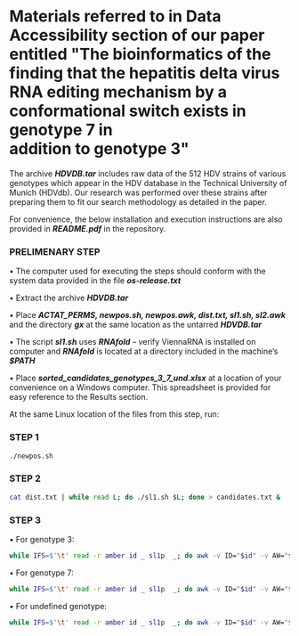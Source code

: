 # Materials referred to in Data Accessibility section of our paper entitled "The bioinformatics of the finding that the hepatitis delta virus RNA editing mechanism by a conformational switch exists in genotype 7 in addition to genotype 3"

The archive *__HDVDB.tar__* includes raw data of the 512 HDV strains of various genotypes which appear in the HDV database in the Technical University of Munich (HDVdb).
Our research was performed over these strains after preparing them to fit our search methodology as detailed in the paper. 

For convenience, the below installation and execution instructions are also provided in *__README.pdf__* in the repository.

### __PRELIMENARY STEP__

•	The computer used for executing the steps should conform with the system data provided in the file *__os-release.txt__*

•	Extract the archive *__HDVDB.tar__*

•	Place *__ACTAT_PERMS, newpos.sh, newpos.awk, dist.txt, sl1.sh,  sl2.awk__* and the directory *__gx__* at the same location as the untarred *__HDVDB.tar__*

•	The script *__sl1.sh__* uses *__RNAfold__* – verify ViennaRNA is installed on computer and *__RNAfold__* is located at a directory included in the machine’s *__$PATH__*

•	Place *__sorted_candidates_genotypes_3_7_und.xlsx__* at a location of your convenience on a Windows computer. This spreadsheet is provided for easy reference to the Results section.

At the same Linux location of the files from this step, run:

### __STEP 1__
```bash
./newpos.sh
```
### __STEP 2__
```bash
cat dist.txt | while read L; do ./sl1.sh $L; done > candidates.txt &
```
### __STEP 3__

•	For genotype 3:
```bash
while IFS=$'\t' read -r amber id _ sl1p  _; do awk -v ID="$id" -v AW="$amber" -v SL1P="$sl1p" -v SL2="CCGCAG" -f sl2.awk 1_xx$id; done < ./gx/g3_44 | sort -nk10
```
•	For genotype 7:
```bash
while IFS=$'\t' read -r amber id _ sl1p  _; do awk -v ID="$id" -v AW="$amber" -v SL1P="$sl1p" -v SL2=" CCGAGG" -f sl2.awk 1_xx$id; done < ./gx/g7_44 | sort -nk10
```
•	For undefined genotype:
```bash
while IFS=$'\t' read -r amber id _ sl1p  _; do awk -v ID="$id" -v AW="$amber" -v SL1P="$sl1p" -v SL2="CCGCAG" -f sl2.awk 1_xx$id; done < ./gx/gund_44 | sort -nk10
```
